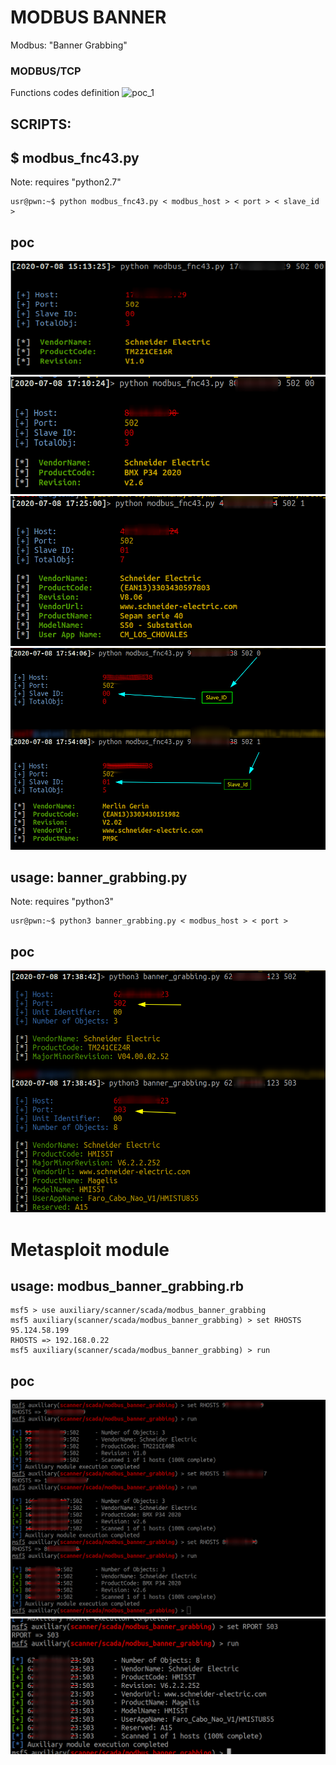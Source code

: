 # MODBUS BANNER
Modbus: "Banner Grabbing"

### MODBUS/TCP

Functions codes definition
![poc_1](../../info/modbusFNC43.png)

## SCRIPTS:
## $ modbus_fnc43.py
Note: requires "python2.7"

	usr@pwn:~$ python modbus_fnc43.py < modbus_host > < port > < slave_id >

## poc	
![poc_1](screenshot/poc_1.png)
![poc_2](screenshot/poc_2.png)
![poc_2](screenshot/poc_3.png)
![poc_2](screenshot/poc_4.png)

## usage: banner_grabbing.py
Note: requires "python3"
	
	usr@pwn:~$ python3 banner_grabbing.py < modbus_host > < port >

## poc	
![poc_2](screenshot/poc_b_4.png)

# Metasploit module
## usage: modbus_banner_grabbing.rb

	msf5 > use auxiliary/scanner/scada/modbus_banner_grabbing
	msf5 auxiliary(scanner/scada/modbus_banner_grabbing) > set RHOSTS 95.124.58.199
	RHOSTS => 192.168.0.22
	msf5 auxiliary(scanner/scada/modbus_banner_grabbing) > run
	
## poc
![msf_module](screenshot/poc_msf_3.png)
![msf_module](screenshot/poc_msf_4.png)
